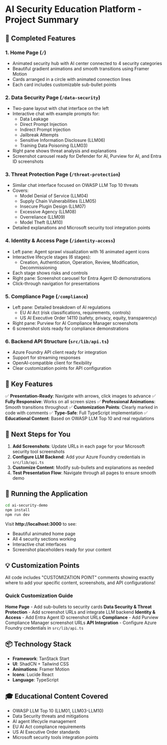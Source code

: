 # AI Security Education Platform - Project Summary

## 🎯 Completed Features

### 1. **Home Page** (`/`)
- Animated security hub with AI center connected to 4 security categories
- Beautiful gradient animations and smooth transitions using Framer Motion
- Cards arranged in a circle with animated connection lines
- Each card includes customizable sub-bullet points

### 2. **Data Security Page** (`/data-security`)
- Two-pane layout with chat interface on the left
- Interactive chat with example prompts for:
  - Data Leakage
  - Direct Prompt Injection
  - Indirect Prompt Injection
  - Jailbreak Attempts
  - Sensitive Information Disclosure (LLM06)
  - Training Data Poisoning (LLM03)
- Right pane shows threat analysis and explanations
- Screenshot carousel ready for Defender for AI, Purview for AI, and Entra ID screenshots

### 3. **Threat Protection Page** (`/threat-protection`)
- Similar chat interface focused on OWASP LLM Top 10 threats
- Covers:
  - Model Denial of Service (LLM04)
  - Supply Chain Vulnerabilities (LLM05)
  - Insecure Plugin Design (LLM07)
  - Excessive Agency (LLM08)
  - Overreliance (LLM09)
  - Model Theft (LLM10)
- Detailed explanations and Microsoft security tool integration points

### 4. **Identity & Access Page** (`/identity-access`)
- Left pane: Agent sprawl visualization with 16 animated agent icons
- Interactive lifecycle stages (6 stages):
  - Creation, Authentication, Operation, Review, Modification, Decommissioning
- Each stage shows risks and controls
- Right pane: Screenshot carousel for Entra Agent ID demonstrations
- Click-through navigation for presentations

### 5. **Compliance Page** (`/compliance`)
- Left pane: Detailed breakdown of AI regulations
  - EU AI Act (risk classifications, requirements, controls)
  - US AI Executive Order 14110 (safety, privacy, equity, transparency)
- Right pane: Purview for AI Compliance Manager screenshots
- 6 screenshot slots ready for compliance demonstrations

### 6. **Backend API Structure** (`src/lib/api.ts`)
- Azure Foundry API client ready for integration
- Support for streaming responses
- OpenAI-compatible client for flexibility
- Clear customization points for API configuration

## 🎨 Key Features

✅ **Presentation-Ready**: Navigate with arrows, click images to advance
✅ **Fully Responsive**: Works on all screen sizes
✅ **Professional Animations**: Smooth transitions throughout
✅ **Customization Points**: Clearly marked in code with comments
✅ **Type-Safe**: Full TypeScript implementation
✅ **Educational Content**: Based on OWASP LLM Top 10 and real regulations

## 📝 Next Steps for You

1. **Add Screenshots**: Update URLs in each page for your Microsoft security tool screenshots
2. **Configure LLM Backend**: Add your Azure Foundry credentials in `src/lib/api.ts`
3. **Customize Content**: Modify sub-bullets and explanations as needed
4. **Test Presentation Flow**: Navigate through all pages to ensure smooth demo

## 🚀 Running the Application

```bash
cd ai-security-demo
npm install
npm run dev
```

Visit **http://localhost:3000** to see:
- Beautiful animated home page
- All 4 security sections working
- Interactive chat interfaces
- Screenshot placeholders ready for your content

## 💡 Customization Points

All code includes "CUSTOMIZATION POINT" comments showing exactly where to add your specific content, screenshots, and API configurations!

### Quick Customization Guide

**Home Page** - Add sub-bullets to security cards
**Data Security & Threat Protection** - Add screenshot URLs and integrate LLM backend
**Identity & Access** - Add Entra Agent ID screenshot URLs
**Compliance** - Add Purview Compliance Manager screenshot URLs
**API Integration** - Configure Azure Foundry credentials in `src/lib/api.ts`

## 📦 Technology Stack

- **Framework**: TanStack Start
- **UI**: ShadCN + Tailwind CSS
- **Animations**: Framer Motion
- **Icons**: Lucide React
- **Language**: TypeScript

## 🎓 Educational Content Covered

- OWASP LLM Top 10 (LLM01, LLM03-LLM10)
- Data Security threats and mitigations
- AI agent lifecycle management
- EU AI Act compliance requirements
- US AI Executive Order standards
- Microsoft security tools integration points
